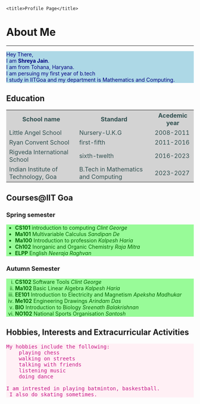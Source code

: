 <!DOCTYPE html>
<html lang="en">
<head>
   
    <title>Profile Page</title>
</head>
<body>
    <h1>About Me</h1><hr>
    <p style="background-color: #add8e6;color: #000080;">
    Hey There, <br>
I am <b>Shreya Jain</b>.<br>
I am from Tohana, Haryana.<br>
I am persuing my first year of b.tech <br>
I study in IITGoa and my department is Mathematics and Computing.
</p>
<h2>Education </h2>
<table style="background-color: #d3d3d3;color: #2f4f4f;">
<tr>
    <th>School name</th>
    <th>Standard</th>
    <th>Acedemic year</th>
</tr>
<tr>
    <td>Little Angel School </td>
    <td>Nursery-U.K.G</td>
    <td>2008-2011</td>
</tr>
<tr>
    <td>Ryan Convent School</td>
    <td>first-fifth</td>
    <td>2011-2016</td>
</tr>
<tr>
    <td>Rigveda International School</td>
    <td>sixth-twelth</td>
    <td>2016-2023</td>
</tr>
<tr>
    <td>Indian Institute of Technology, Goa</td>
    <td>B.Tech in Mathematics and Computing</td>
    <td>2023-2027</td>

</tr>
</table>
<h2>Courses@IIT Goa</h2>

<h3>Spring semester</h3>
<ul style="background-color: #98fb98;color: #006400;">
    <li> <b>CS101</b>   introduction to computing<i> Clint George</i></li>
<li><b>Ma101</b> Multivariable Calculus <i>Sandipan De</i></li>
<li><b>Ma100</b> Introduction to profession <i>Kalpesh Haria</i></li>
<li><b>Ch102</b> Inorganic and Organic Chemistry <i>Raja Mitra</i></li>
<li><b>ELPP</b> English <i>Neeraja Raghvan</i></li>
</ul>
<h3>Autumn Semester</h3>
<ol type="i" style="background-color: #98fb98;color: #006400;">
<li><b>CS102 </b>Software Tools<i> Clint George</i></li>
<li><b>Ma102 </b>Basic Linear Algebra<i> Kalpesh Haria</i></li>
<li><b>EE101</b> Introduction to Electricity and Magnetism <i>Apeksha Madhukar</i></li>
<li><b>Me102</b> Engineering Drawings <i>Arindam Das</i> </li>
<li><b>BIO</b> Introduction to Biology <i>Sreenath Balakrishnan</i></li>
<li><b>NO102</b> National Sports Organisation <i>Santosh</i></li>
</ol> 
<h2>Hobbies, Interests and Extracurricular Activities</h2>

<pre style="background-color: #fff0f5;color: #c71585;">
My hobbies include the following:
    playing chess
    walking on streets
    talking with friends
    listening music
    doing dance

I am intrested in playing batminton, baskestball.
 I also do skating sometimes.
</pre>




</body>
</html>
